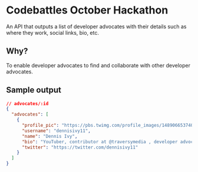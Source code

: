 # Codebattles October Hackathon

An API that outputs a list of developer advocates with their details such as where they work, social links, bio, etc.

## Why?

To enable developer advocates to find and collaborate with other developer advocates.

## Sample output

```json
// advocates/:id
{
  "advocates": [
    {
      "profile_pic": "https://pbs.twimg.com/profile_images/1489066537407365126/iViPGBVE_400x400.jpg",
      "username": "dennisivy11",
      "name": "Dennis Ivy",
      "bio": "YouTuber, contributor at @traversymedia , developer advocate @agoraio and online instructor.",
      "twitter": "https://twitter.com/dennisivy11"
    }
  ]
}
```
